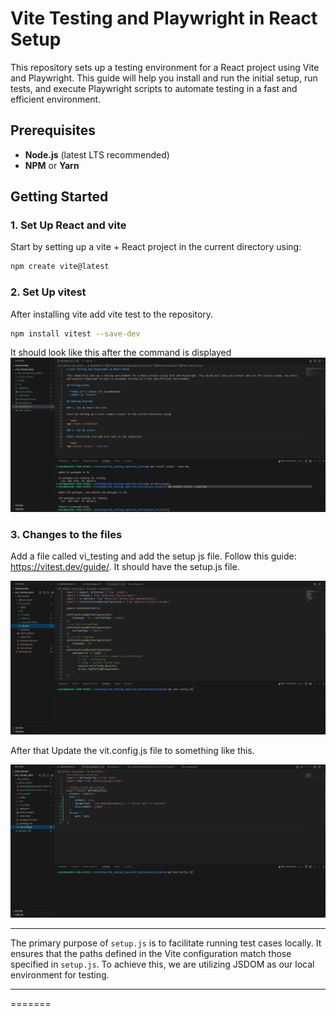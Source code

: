 # Vite Testing and Playwright in React Setup

This repository sets up a testing environment for a React project using Vite and Playwright. This guide will help you install and run the initial setup, run tests, and execute Playwright scripts to automate testing in a fast and efficient environment.

## Prerequisites

- **Node.js** (latest LTS recommended)
- **NPM** or **Yarn**

## Getting Started

### 1. Set Up React and vite

Start by setting up a vite + React project in the current directory using:

```bash
npm create vite@latest
```
### 2. Set Up vitest

After installing vite add vite test to the repository.

```bash
npm install vitest --save-dev
```
 It should look like this after the command is displayed
![alt text](<github_assets/Screenshot from 2024-10-29 12-36-02.png>)


### 3. Changes to the files

Add a file called vi_testing and add the setup js file. Follow this guide: https://vitest.dev/guide/. It should have the setup.js file.

![alt text](<github_assets/Screenshot from 2024-10-29 13-16-15.png>)

After that Update the vit.config.js file to something like this.

![alt text](<github_assets/Screenshot from 2024-10-29 13-18-12.png>)


---

The primary purpose of `setup.js` is to facilitate running test cases locally. It ensures that the paths defined in the Vite configuration match those specified in `setup.js`. To achieve this, we are utilizing JSDOM as our local environment for testing.

---
=======
